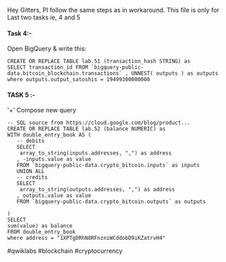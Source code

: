 Hey Gitters, Pl follow the same steps as in workaround. This file is only for Last two tasks ie, 4 and 5

#### Task 4:-
Open BigQuery & write this:

```
CREATE OR REPLACE TABLE lab.51 (transaction_hash STRING) as 
SELECT transaction_id FROM `bigquery-public-data.bitcoin_blockchain.transactions` , UNNEST( outputs ) as outputs
where outputs.output_satoshis = 19499300000000
```

#### TASK 5 :-
'+' Compose new query

```
-- SQL source from https://cloud.google.com/blog/product...
CREATE OR REPLACE TABLE lab.52 (balance NUMERIC) as
WITH double_entry_book AS (
   -- debits
   SELECT
    array_to_string(inputs.addresses, ",") as address
   , -inputs.value as value
   FROM `bigquery-public-data.crypto_bitcoin.inputs` as inputs
   UNION ALL
   -- credits
   SELECT
    array_to_string(outputs.addresses, ",") as address
   , outputs.value as value
   FROM `bigquery-public-data.crypto_bitcoin.outputs` as outputs
   
)
SELECT   
sum(value) as balance
FROM double_entry_book
where address = "1XPTgDRhN8RFnzniWCddobD9iKZatrvH4"
```
#qwiklabs #blockchain #cryptocurrency
